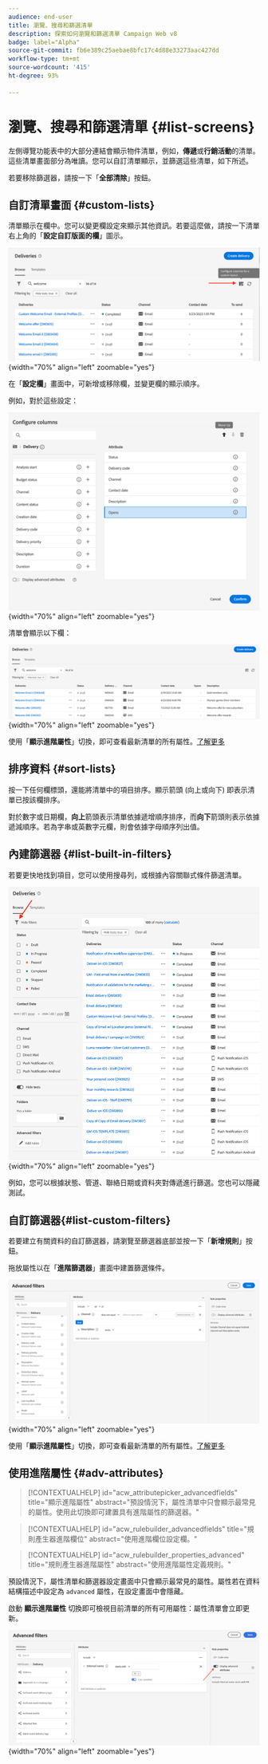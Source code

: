 ```yaml
---
audience: end-user
title: 瀏覽、搜尋和篩選清單
description: 探索如何瀏覽和篩選清單 Campaign Web v8
badge: label="Alpha"
source-git-commit: fb6e389c25aebae8bfc17c4d88e33273aac427dd
workflow-type: tm+mt
source-wordcount: '415'
ht-degree: 93%

---
```



# 瀏覽、搜尋和篩選清單 {#list-screens}

左側導覽功能表中的大部分連結會顯示物件清單，例如，**傳遞**&#x200B;或&#x200B;**行銷活動**&#x200B;的清單。這些清單畫面部分為唯讀。您可以自訂清單顯示，並篩選這些清單，如下所述。

若要移除篩選器，請按一下「**全部清除**」按鈕。

## 自訂清單畫面 {#custom-lists}

清單顯示在欄中。您可以變更欄設定來顯示其他資訊。若要這麼做，請按一下清單右上角的「**設定自訂版面的欄**」圖示。

![](assets/config-columns.png){width="70%" align="left" zoomable="yes"}

在「**設定欄**」畫面中，可新增或移除欄，並變更欄的顯示順序。

例如，對於這些設定：

![](assets/columns.png){width="70%" align="left" zoomable="yes"}

清單會顯示以下欄：

![](assets/column-sample.png){width="70%" align="left" zoomable="yes"}

使用「**顯示進階屬性**」切換，即可查看最新清單的所有屬性。[了解更多](#adv-attributes)

## 排序資料 {#sort-lists}

按一下任何欄標頭，還能將清單中的項目排序。顯示箭頭 (向上或向下) 即表示清單已按該欄排序。

對於數字或日期欄，**向上**&#x200B;箭頭表示清單依據遞增順序排序，而&#x200B;**向下**&#x200B;箭頭則表示依據遞減順序。若為字串或英數字元欄，則會依據字母順序列出值。

## 內建篩選器 {#list-built-in-filters}

若要更快地找到項目，您可以使用搜尋列，或根據內容關聯式條件篩選清單。

![](assets/filter.png){width="70%" align="left" zoomable="yes"}

例如，您可以根據狀態、管道、聯絡日期或資料夾對傳遞進行篩選。您也可以隱藏測試。

## 自訂篩選器{#list-custom-filters}

若要建立有關資料的自訂篩選器，請瀏覽至篩選器底部並按一下「**新增規則**」按鈕。

拖放屬性以在「**進階篩選器**」畫面中建置篩選條件。

![](assets/custom-filter.png){width="70%" align="left" zoomable="yes"}

使用「**顯示進階屬性**」切換，即可查看最新清單的所有屬性。[了解更多](#adv-attributes)

## 使用進階屬性 {#adv-attributes}

>[!CONTEXTUALHELP]
>id="acw_attributepicker_advancedfields"
>title="顯示進階屬性"
>abstract="預設情況下，屬性清單中只會顯示最常見的屬性。使用此切換即可建置具有進階屬性的篩選器。"

>[!CONTEXTUALHELP]
>id="acw_rulebuilder_advancedfields"
>title="規則產生器進階欄位"
>abstract="使用進階欄位設定欄。"

>[!CONTEXTUALHELP]
>id="acw_rulebuilder_properties_advanced"
>title="規則產生器進階屬性"
>abstract="使用進階屬性定義規則。"


預設情況下，屬性清單和篩選器設定畫面中只會顯示最常見的屬性。屬性若在資料結構描述中設定為 `advanced` 屬性，在設定畫面中會隱藏。

啟動 **顯示進階屬性** 切換即可檢視目前清單的所有可用屬性：屬性清單會立即更新。


![](assets/adv-toggle.png){width="70%" align="left" zoomable="yes"}
